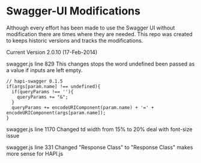 
# Swagger-UI Modifications


Although every effort has been made to use the Swagger UI without modification there are times where they are needed. This repo was created to keeps historic versions and tracks the modifications.  


Current Version 2.0.10 (17-Feb-2014)

swagger.js line 829
This changes stops the word undefined been passed as a value if inputs are left empty.

    // hapi-swagger 0.1.5
    if(args[param.name] !== undefined){
      if(queryParams !== ''){
        queryParams += "&";
      }
      queryParams += encodeURIComponent(param.name) + '=' + encodeURIComponent(args[param.name]);
    }


swagger.js line 1170
Changed td width from 15% to 20% deal with font-size issue


swagger.js line 331
Changed "Response Class" to "Response Class" makes more sense for HAPI.js